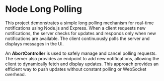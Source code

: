 # Node Long Polling

This project demonstrates a simple long polling mechanism for real-time notifications using Node.js and Express. When a client requests new notifications, the server checks for updates and responds only when new notifications are available. The client continuously polls the server and displays messages in the UI.

An **AbortController** is used to safely manage and cancel polling requests. The server also provides an endpoint to add new notifications, allowing the client to dynamically fetch and display updates. This approach provides an efficient way to push updates without constant polling or WebSocket overhead.
